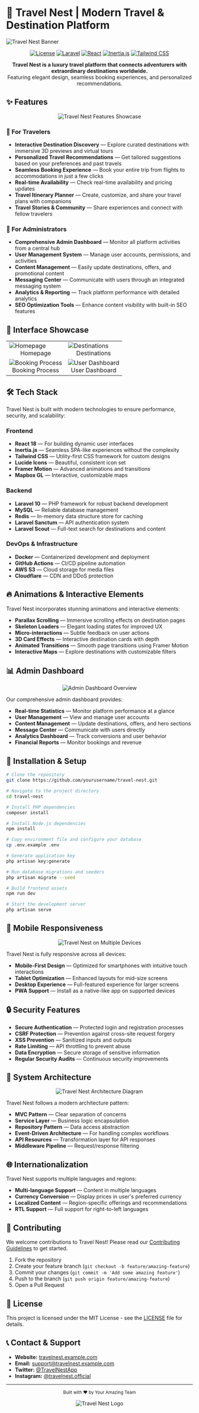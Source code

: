 # 🌴 Travel Nest | Modern Travel & Destination Platform

![Travel Nest Banner](https://assico.ae/wp-content/uploads/2024/11/Travel-1-01.webp)

<div align="center">
  
[![License](https://img.shields.io/badge/license-MIT-blue.svg)](LICENSE)
[![Laravel](https://img.shields.io/badge/Laravel-10.x-FF2D20?style=flat&logo=laravel&logoColor=white)](https://laravel.com)
[![React](https://img.shields.io/badge/React-18.x-61DAFB?style=flat&logo=react&logoColor=white)](https://reactjs.org)
[![Inertia.js](https://img.shields.io/badge/Inertia.js-0.11.x-6675E0?style=flat&logo=inertia&logoColor=white)](https://inertiajs.com)
[![Tailwind CSS](https://img.shields.io/badge/Tailwind_CSS-3.3.x-38B2AC?style=flat&logo=tailwind-css&logoColor=white)](https://tailwindcss.com)

</div>

<p align="center">
  <b>Travel Nest is a luxury travel platform that connects adventurers with extraordinary destinations worldwide.</b><br>
  Featuring elegant design, seamless booking experiences, and personalized recommendations.
</p>

## ✨ Features

<div align="center">
  <img src="/api/placeholder/800/450" alt="Travel Nest Features Showcase" />
</div>

### 🌟 For Travelers

- **Interactive Destination Discovery** — Explore curated destinations with immersive 3D previews and virtual tours
- **Personalized Travel Recommendations** — Get tailored suggestions based on your preferences and past travels
- **Seamless Booking Experience** — Book your entire trip from flights to accommodations in just a few clicks
- **Real-time Availability** — Check real-time availability and pricing updates
- **Travel Itinerary Planner** — Create, customize, and share your travel plans with companions
- **Travel Stories & Community** — Share experiences and connect with fellow travelers

### 💼 For Administrators

- **Comprehensive Admin Dashboard** — Monitor all platform activities from a central hub
- **User Management System** — Manage user accounts, permissions, and activities
- **Content Management** — Easily update destinations, offers, and promotional content
- **Messaging Center** — Communicate with users through an integrated messaging system
- **Analytics & Reporting** — Track platform performance with detailed analytics
- **SEO Optimization Tools** — Enhance content visibility with built-in SEO features

## 📱 Interface Showcase

<div align="center">
  <table>
    <tr>
      <td><img src="/api/placeholder/380/250" alt="Homepage" /><br/><center>Homepage</center></td>
      <td><img src="/api/placeholder/380/250" alt="Destinations" /><br/><center>Destinations</center></td>
    </tr>
    <tr>
      <td><img src="/api/placeholder/380/250" alt="Booking Process" /><br/><center>Booking Process</center></td>
      <td><img src="/api/placeholder/380/250" alt="User Dashboard" /><br/><center>User Dashboard</center></td>
    </tr>
  </table>
</div>

## 🛠️ Tech Stack

Travel Nest is built with modern technologies to ensure performance, security, and scalability:

### Frontend
- **React 18** — For building dynamic user interfaces
- **Inertia.js** — Seamless SPA-like experiences without the complexity
- **Tailwind CSS** — Utility-first CSS framework for custom designs
- **Lucide Icons** — Beautiful, consistent icon set
- **Framer Motion** — Advanced animations and transitions
- **Mapbox GL** — Interactive, customizable maps

### Backend
- **Laravel 10** — PHP framework for robust backend development
- **MySQL** — Reliable database management
- **Redis** — In-memory data structure store for caching
- **Laravel Sanctum** — API authentication system
- **Laravel Scout** — Full-text search for destinations and content

### DevOps & Infrastructure
- **Docker** — Containerized development and deployment
- **GitHub Actions** — CI/CD pipeline automation
- **AWS S3** — Cloud storage for media files
- **Cloudflare** — CDN and DDoS protection

## 🔥 Animations & Interactive Elements

Travel Nest incorporates stunning animations and interactive elements:

- **Parallax Scrolling** — Immersive scrolling effects on destination pages
- **Skeleton Loaders** — Elegant loading states for improved UX
- **Micro-interactions** — Subtle feedback on user actions
- **3D Card Effects** — Interactive destination cards with depth
- **Animated Transitions** — Smooth page transitions using Framer Motion
- **Interactive Maps** — Explore destinations with customizable filters

## 📊 Admin Dashboard

<div align="center">
  <img src="/api/placeholder/800/400" alt="Admin Dashboard Overview" />
</div>

Our comprehensive admin dashboard provides:

- **Real-time Statistics** — Monitor platform performance at a glance
- **User Management** — View and manage user accounts
- **Content Management** — Update destinations, offers, and hero sections
- **Message Center** — Communicate with users directly
- **Analytics Dashboard** — Track conversions and user behavior
- **Financial Reports** — Monitor bookings and revenue

## 🚀 Installation & Setup

```bash
# Clone the repository
git clone https://github.com/yourusername/travel-nest.git

# Navigate to the project directory
cd travel-nest

# Install PHP dependencies
composer install

# Install Node.js dependencies
npm install

# Copy environment file and configure your database
cp .env.example .env

# Generate application key
php artisan key:generate

# Run database migrations and seeders
php artisan migrate --seed

# Build frontend assets
npm run dev

# Start the development server
php artisan serve
```

## 📱 Mobile Responsiveness

<div align="center">
  <img src="/api/placeholder/800/400" alt="Travel Nest on Multiple Devices" />
</div>

Travel Nest is fully responsive across all devices:

- **Mobile-First Design** — Optimized for smartphones with intuitive touch interactions
- **Tablet Optimization** — Enhanced layouts for mid-size screens
- **Desktop Experience** — Full-featured experience for larger screens
- **PWA Support** — Install as a native-like app on supported devices

## 🔒 Security Features

- **Secure Authentication** — Protected login and registration processes
- **CSRF Protection** — Prevention against cross-site request forgery
- **XSS Prevention** — Sanitized inputs and outputs
- **Rate Limiting** — API throttling to prevent abuse
- **Data Encryption** — Secure storage of sensitive information
- **Regular Security Audits** — Continuous security improvements

## 🧩 System Architecture

<div align="center">
  <img src="/api/placeholder/800/500" alt="Travel Nest Architecture Diagram" />
</div>

Travel Nest follows a modern architecture pattern:

- **MVC Pattern** — Clear separation of concerns
- **Service Layer** — Business logic encapsulation
- **Repository Pattern** — Data access abstraction
- **Event-Driven Architecture** — For handling complex workflows
- **API Resources** — Transformation layer for API responses
- **Middleware Pipeline** — Request/response filtering

## 🌐 Internationalization

Travel Nest supports multiple languages and regions:

- **Multi-language Support** — Content in multiple languages
- **Currency Conversion** — Display prices in user's preferred currency
- **Localized Content** — Region-specific offerings and recommendations
- **RTL Support** — Full support for right-to-left languages

## 🤝 Contributing

We welcome contributions to Travel Nest! Please read our [Contributing Guidelines](CONTRIBUTING.md) to get started.

1. Fork the repository
2. Create your feature branch (`git checkout -b feature/amazing-feature`)
3. Commit your changes (`git commit -m 'Add some amazing feature'`)
4. Push to the branch (`git push origin feature/amazing-feature`)
5. Open a Pull Request

## 📜 License

This project is licensed under the MIT License - see the [LICENSE](LICENSE) file for details.

## 📞 Contact & Support

- **Website:** [travelnest.example.com](https://travelnest.example.com)
- **Email:** support@travelnest.example.com
- **Twitter:** [@TravelNestApp](https://twitter.com/TravelNestApp)
- **Instagram:** [@travelnest.official](https://instagram.com/travelnest.official)

---

<div align="center">
  <p>
    <sub>Built with ❤️ by Your Amazing Team</sub>
  </p>
  
  <img src="/api/placeholder/120/120" alt="Travel Nest Logo" />
</div>
